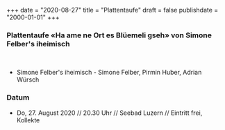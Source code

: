 ﻿+++
date = "2020-08-27"
title = "Plattentaufe"
draft = false
publishdate = "2000-01-01"
+++

### Plattentaufe &laquo;Ha ame ne Ort es Bl&uuml;emeli gseh&raquo; von Simone Felber's iheimisch

<br>

* Simone Felber's iheimisch - Simone Felber, Pirmin Huber, Adrian Würsch


### Datum

* Do, 27. August 2020 // 20.30 Uhr // Seebad Luzern // Eintritt frei, Kollekte
